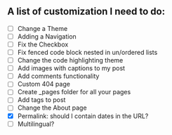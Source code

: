 A list of customization I need to do:
---

- [ ]  Change a Theme
- [ ]  Adding a Navigation
- [ ]  Fix the Checkbox
- [ ]  Fix fenced code block nested in un/ordered lists
- [ ]  Change the code highlighting theme
- [ ]  Add images with captions to my post
- [ ]  Add comments functionality
- [ ]  Custom 404 page
- [ ]  Create _pages folder for all your pages
- [ ]  Add tags to post
- [ ]  Change the About page
- [x]  Permalink: should I contain dates in the URL?
- [ ]  Multilingual?
